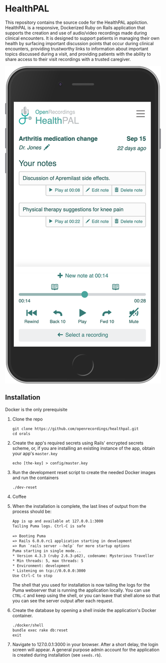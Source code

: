 # HealthPAL

This repository contains the source code for the HealthPAL appliction. HealthPAL is a responsive, Dockerized Ruby on Rails application that supports the creation and use of audio/video recordings made during clinical encounters.
It is designed to support patients in managing their own health by surfacing important discussion points that occur during clinical encounters, providing trustworthy links to information about important topics discussed during a visit,
and providing patients with the ability to share access to their visit recordings with a trusted caregiver.

![](.screenshot.png)

## Installation
Docker is the only prerequisite

1. Clone the repo

    ```
    git clone https://github.com/openrecordings/healthpal.git
    cd orals
    ```
1. Create the app's required secrets using Rails' encrypted secrets scheme, or, if you are installing an existing instance of the app, obtain your app's `master.key`

    ```
    echo [the-key] > config/master.key
    ```

1. Run the development reset script to create the needed Docker images and run the containers
    ```
    ./dev-reset
    ```

1. Coffee

1. When the installation is complete, the last lines of output from the process should be:

    ```
    App is up and available at 127.0.0.1:3000
    Tailing Puma logs. Ctrl-C is safe

    => Booting Puma
    => Rails 6.0.0.rc1 application starting in development
    => Run `rails server --help` for more startup options
    Puma starting in single mode...
    * Version 4.3.3 (ruby 2.6.3-p62), codename: Mysterious Traveller
    * Min threads: 5, max threads: 5
    * Environment: development
    * Listening on tcp://0.0.0.0:3000
    Use Ctrl-C to stop
    ```

    The shell that you used for installation is now tailing the logs for the Puma webserver
    that is running the application locally. You can use `CTRL-C` and keep using the shell,
    or you can leave that shell alone so that you can see the server output after each request.

1. Create the database by opening a shell inside the application's Docker container.
    ```
    ./docker/shell
    bundle exec rake db:reset
    exit
    ```

1. Navigate to 127.0.0.1:3000 in your browser. After a short delay, the login screen will appear.
A general purpose admin account for the application is created during installation (see `seeds.rb`).
